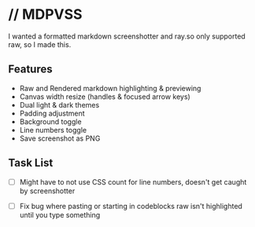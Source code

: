 # // MDPVSS

I wanted a formatted markdown screenshotter and ray.so only supported raw, so I made this.

## Features

- Raw and Rendered markdown highlighting & previewing
- Canvas width resize (handles & focused arrow keys)
- Dual light & dark themes
- Padding adjustment
- Background toggle
- Line numbers toggle
- Save screenshot as PNG

## Task List

- [ ] Might have to not use CSS count for line numbers, doesn't get caught by screenshotter
- [ ] Fix bug where pasting or starting in codeblocks raw isn't highlighted until you type something

